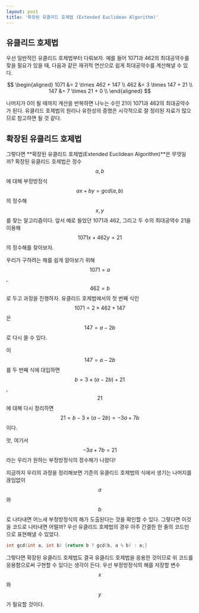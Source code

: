 ```yaml
---
layout: post
title: '확장된 유클리드 호제법 (Extended Euclidean Algorithm)'
---
```


## 유클리드 호제법
우선 일반적인 유클리드 호제법부터 다뤄보자. 예를 들어 1071과 462의 최대공약수를 찾을 필요가 있을 때, 다음과 같은 재귀적 연산으로 쉽게 최대공약수를 계산해낼 수 있다.

$$
\begin{aligned}
1071 &= 2 \times 462 + 147 \\
462 &= 3 \times 147 + 21 \\
147 &= 7 \times 21 + 0 \\
\end{aligned}
$$

나머지가 0이 될 때까지 계산을 반복하면 나누는 수인 21이 1071과 462의 최대공약수가 된다. 유클리드 호제법의 원리나 유한성의 증명은 시각적으로 잘 정리된 자료가 많으므로 참고하면 될 것 같다.

## 확장된 유클리드 호제법
그렇다면 **확장된 유클리드 호제법(Extended Euclidean Algorithm)**은 무엇일까? 확장된 유클리드 호제법은 정수 $$a,b$$에 대해 부정방정식 $$ax+by=gcd(a,b)$$의 정수해 $$x,y$$를 찾는 알고리즘이다. 앞서 예로 들었던 1071과 462, 그리고 두 수의 최대공약수 21을 이용해 $$1071x + 462y = 21$$의 정수해를 찾아보자.

우리가 구하려는 해를 쉽게 알아보기 위해 $$1071=a$$, $$462=b$$로 두고 과정을 진행하자. 유클리드 호제법에서의 첫 번째 식인 $$1071 = 2 \times 462 + 147$$은 $$147 = a - 2b$$로 다시 쓸 수 있다. 

이 $$147 = a - 2b$$를 두 번째 식에 대입하면 $$b = 3 \times (a - 2b) + 21$$, $$21$$에 대해 다시 정리하면 $$21 = b - 3 \times (a - 2b) = -3a + 7b$$이다. 

앗, 여기서 $$-3a + 7b = 21$$라는 우리가 원하는 부정방정식의 정수해가 나왔다! 

지금까지 우리의 과정을 정리해보면 기존의 유클리드 호제법의 식에서 생기는 나머지를 끊임없이 $$a$$와 $$b$$로 나타내면 어느새 부정방정식의 해가 도출된다는 것을 확인할 수 있다. 그렇다면 이것을 코드로 나타내면 어떨까? 우선 유클리드 호제법의 경우 아주 간결한 한 줄의 코드만으로 표현해낼 수 있었다.

```cpp
int gcd(int a, int b) {return b ? gcd(b, a % b) : a;}
```

그렇다면 확장된 유클리드 호제법도 결국 유클리드 호제법을 응용한 것이므로 위 코드를 응용함으로써 구현할 수 있다는 생각이 든다. 우선 부정방정식의 해를 저장할 변수 $$x$$와 $$y$$가 필요할 것이다. 